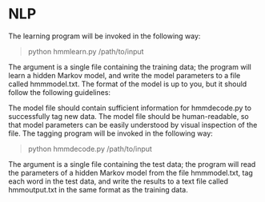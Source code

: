 # NLP
The learning program will be invoked in the following way:

> python hmmlearn.py /path/to/input

The argument is a single file containing the training data; the program will learn a hidden Markov model, and write the model parameters to a file called hmmmodel.txt. The format of the model is up to you, but it should follow the following guidelines:

The model file should contain sufficient information for hmmdecode.py to successfully tag new data.
The model file should be human-readable, so that model parameters can be easily understood by visual inspection of the file.
The tagging program will be invoked in the following way:

> python hmmdecode.py /path/to/input

The argument is a single file containing the test data; the program will read the parameters of a hidden Markov model from the file hmmmodel.txt, tag each word in the test data, and write the results to a text file called hmmoutput.txt in the same format as the training data.
